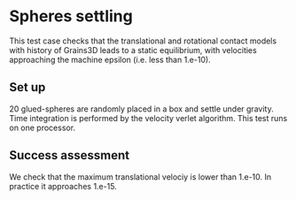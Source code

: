 # Spheres settling

This test case checks that the translational and rotational contact models with history of Grains3D leads to a static equilibrium, with velocities approaching the machine epsilon (i.e. less than 1.e-10).

## Set up
20 glued-spheres are randomly placed in a box and settle under gravity. Time integration is performed by the velocity verlet algorithm. This test runs on one processor.

## Success assessment
We check that the maximum translational velociy is lower than 1.e-10. In practice it approaches 1.e-15.
